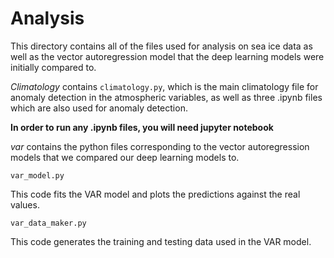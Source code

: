 # Analysis
This directory contains all of the files used for analysis on sea ice data as well as the vector autoregression model that the deep learning models were initially compared to.

*Climatology* contains `climatology.py`, which is the main climatology file for anomaly detection in the atmospheric variables, as well as three .ipynb files which are also used for anomaly detection. 

**In order to run any .ipynb files, you will need jupyter notebook**

*var* contains the python files corresponding to the vector autoregression models that we compared our deep learning models to. 

`var_model.py`

This code fits the VAR model and plots the predictions against the real values.

`var_data_maker.py` 

This code generates the training and testing data used in the VAR model.
